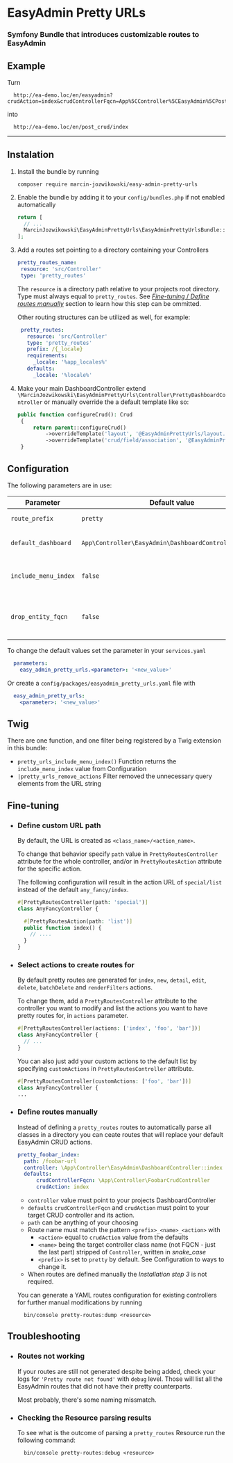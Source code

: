 # EasyAdmin Pretty URLs

### Symfony Bundle that introduces customizable routes to EasyAdmin

## Example
Turn
```
  http://ea-demo.loc/en/easyadmin?crudAction=index&crudControllerFqcn=App%5CController%5CEasyAdmin%5CPostCrudController
```
into
```
  http://ea-demo.loc/en/post_crud/index
```

---

## Instalation 

1. Install the bundle by running
   ```shell
   composer require marcin-jozwikowski/easy-admin-pretty-urls
   ```
   
1. Enable the bundle by adding it to your `config/bundles.php` if not enabled automatically
   ```php
   return [
     // ...
     MarcinJozwikowski\EasyAdminPrettyUrls\EasyAdminPrettyUrlsBundle::class => ['all' => true],
   ];
   ```
   
1. Add a routes set pointing to a directory containing your Controllers
   ```yaml
   pretty_routes_name:
    resource: 'src/Controller'
    type: 'pretty_routes'
   ```
   The `resource` is a directory path relative to your projects root directory. Type must always equal to `pretty_routes`. See [_Fine-tuning_ / _Define routes manually_](#Fine-tuning) section to learn how this step can be ommitted.
   
   Other routing structures can be utilized as well, for example:
   ```yaml
    pretty_routes:
      resource: 'src/Controller'
      type: 'pretty_routes'
      prefix: /{_locale}
      requirements:
        _locale: '%app_locales%'
      defaults:
        _locale: '%locale%'
   ```

1. Make your main DashboardController extend `\MarcinJozwikowski\EasyAdminPrettyUrls\Controller\PrettyDashboardController` or manually override the a default template like so:
   ```php
   public function configureCrud(): Crud
    {
        return parent::configureCrud()
            ->overrideTemplate('layout', '@EasyAdminPrettyUrls/layout.html.twig')
            ->overrideTemplate('crud/field/association', '@EasyAdminPrettyUrls/crud/field/association.html.twig');
    }
   ```


## Configuration

The following parameters are in use:

  | Parameter            | Default value                                             | Description                                  | 
  |----------------------|-----------------------------------------------------------|----------------------------------------------|
  | `route_prefix`       | `pretty`                                                  | First part of route name                     |
  | `default_dashboard`  | `App\Controller\EasyAdmin\DashboardController::index`     | Controller action to invoke                  |
  | `include_menu_index` | `false`                                                   | Should menu index be included in path        |
  | `drop_entity_fqcn`   | `false`                                                   | Should `entityFqcn` be removed from the URLs |

  To change the default values set the parameter in your `services.yaml`
  ```yaml
    parameters:
      easy_admin_pretty_urls.<parameter>: '<new_value>'
  ```

  Or create a `config/packages/easyadmin_pretty_urls.yaml` file with
  ```yaml
    easy_admin_pretty_urls:
      <parameter>: '<new_value>'
  ```

## Twig

There are one function, and one filter being registered by a Twig extension in this bundle:

* `pretty_urls_include_menu_index()` Function returns the `include_menu_index` value from Configuration
* `|pretty_urls_remove_actions` Filter removed the unnecessary query elements from the URL string 

## Fine-tuning

* ### Define custom URL path

  By default, the URL is created as `<class_name>/<action_name>`.

  To change that behavior specify `path` value in `PrettyRoutesController` attribute for the whole controller, and/or
  in `PrettyRoutesAction` attribute for the specific action.

  The following configuration will result in the action URL of `special/list` instead of the default `any_fancy/index`.
  ```php
  #[PrettyRoutesController(path: 'special')]
  class AnyFancyController {
  
    #[PrettyRoutesAction(path: 'list')]
    public function index() {
      // .... 
    }
  }
  ```

* ### Select actions to create routes for

  By default pretty routes are generated for `index`, `new`, `detail`, `edit`, `delete`, `batchDelete` and `renderFilters` actions.
  
  To change them, add a `PrettyRoutesController` attribute to the controller you want to modify and list the actions you want to have pretty routes for, in `actions` parameter.
  ```php
  #[PrettyRoutesController(actions: ['index', 'foo', 'bar'])]
  class AnyFancyController {
    // ...
  }
  ```
  
  You can also just add your custom actions to the default list by specifying `customActions` in `PrettyRoutesController` attribute.
  ```php
  #[PrettyRoutesController(customActions: ['foo', 'bar'])]
  class AnyFancyController {
  ...
  ```

* ### Define routes manually
  Instead of defining a `pretty_routes` routes to automatically parse all classes in a directory you can ceate routes that will replace your default EasyAdmin CRUD actions.
  ```yaml
  pretty_foobar_index:
    path: /foobar-url
    controller: \App\Controller\EasyAdmin\DashboardController::index
    defaults:
        crudControllerFqcn: \App\Controller\FoobarCrudController
        crudAction: index
  ```
  * `controller` value must point to your projects DashboardController
  * `defaults` `crudControllerFqcn` and `crudAction` must point to your target CRUD controller and its action.
  * `path` can be anything of your choosing
  * Route name must match the pattern `<prefix>_<name>_<action>` with 
    * `<action>` equal to `crudAction` value from the defaults
    * `<name>` being the target controller class name (not FQCN - just the last part) stripped of `Controller`, written in _snake_case_
    * `<prefix>` is set to `pretty` by default. See Configuration to ways to change it.
  * When routes are defined manually the _Installation step 3_ is not required.

  You can generate a YAML routes configuration for existing controllers for further manual modifications by running
  ```shell
    bin/console pretty-routes:dump <resource>
  ```

## Troubleshooting

* ### Routes not working

  If your routes are still not generated despite being added, check your logs for `'Pretty route not found'` with `debug` level. Those will list all the EasyAdmin routes that did not have their pretty counterparts.

  Most probably, there's some naming missmatch.

* ### Checking the Resource parsing results

  To see what is the outcome of parsing a `pretty_routes` Resource run the following command:
  ```shell
    bin/console pretty-routes:debug <resource>
  ```
